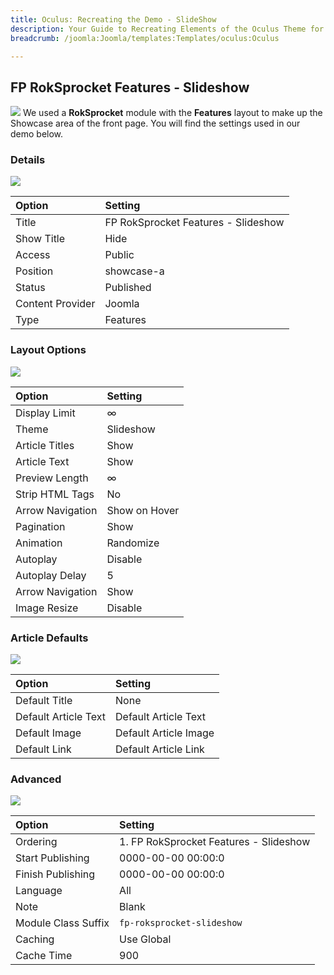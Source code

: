 ```yaml
---
title: Oculus: Recreating the Demo - SlideShow
description: Your Guide to Recreating Elements of the Oculus Theme for Joomla
breadcrumb: /joomla:Joomla/templates:Templates/oculus:Oculus

---
```


FP RokSprocket Features - Slideshow
-----
![][slideshow]
We used a **RokSprocket** module with the **Features** layout to make up the Showcase area of the front page. You will find the settings used in our demo below.

### Details
![][slideshow1]

| Option | Setting |
|:------|:-------|
| Title | FP RokSprocket Features - Slideshow |
| Show Title | Hide |
| Access | Public |
| Position | showcase-a |
| Status | Published |
| Content Provider | Joomla |
| Type | Features |

### Layout Options
![][slideshow2]

| Option | Setting |
|:------|:-------|
| Display Limit | ∞ |
| Theme | Slideshow |
| Article Titles | Show |
| Article Text | Show |
| Preview Length | ∞ |
| Strip HTML Tags | No |
| Arrow Navigation | Show on Hover |
| Pagination | Show |
| Animation | Randomize |
| Autoplay | Disable |
| Autoplay Delay | 5 |
| Arrow Navigation | Show |
| Image Resize | Disable |

### Article Defaults
![][slideshow3]

| Option | Setting |
|:------|:-------|
| Default Title | None |
| Default Article Text | Default Article Text |
| Default Image | Default Article Image|
| Default Link | Default Article Link |

### Advanced
![][slideshow4]

| Option | Setting |
|:------|:-------|
| Ordering | 1. FP RokSprocket Features - Slideshow |
| Start Publishing | 0000-00-00 00:00:0 |
| Finish Publishing | 0000-00-00 00:00:0 |
| Language | All |
| Note | Blank |
| Module Class Suffix | `fp-roksprocket-slideshow` |
| Caching | Use Global |
| Cache Time | 900 |

[slideshow]: assets/demo_module_1.jpeg
[slideshow1]: assets/slideshow_1.jpeg
[slideshow2]: assets/slideshow_2.jpeg
[slideshow3]: assets/slideshow_3.jpeg
[slideshow4]: assets/slideshow_4.jpeg